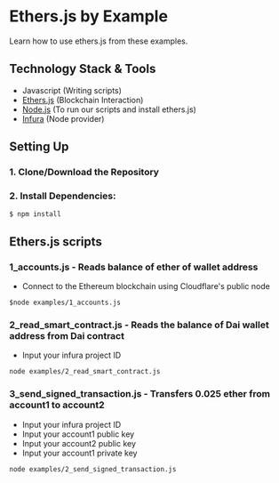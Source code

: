 # Ethers.js by Example
Learn how to use ethers.js from these examples.
## Technology Stack & Tools
* Javascript (Writing scripts)
* [Ethers.js]() (Blockchain Interaction)
* [Node.js]() (To run our scripts and install ethers.js)
* [Infura]() (Node provider)

## Setting Up
### 1. Clone/Download the Repository
### 2. Install Dependencies:
```
$ npm install
```

## Ethers.js scripts
### 1_accounts.js - Reads balance of ether of wallet address
* Connect to the Ethereum blockchain using Cloudflare's public node
```
$node examples/1_accounts.js
```

### 2_read_smart_contract.js - Reads the balance of Dai wallet address from Dai contract
* Input your infura project ID
```
node examples/2_read_smart_contract.js
```

### 3_send_signed_transaction.js - Transfers 0.025 ether from account1 to account2
* Input your infura project ID
* Input your account1 public key
* Input your account2 public key
* Input your account1 private key
```
node examples/2_send_signed_transaction.js
```